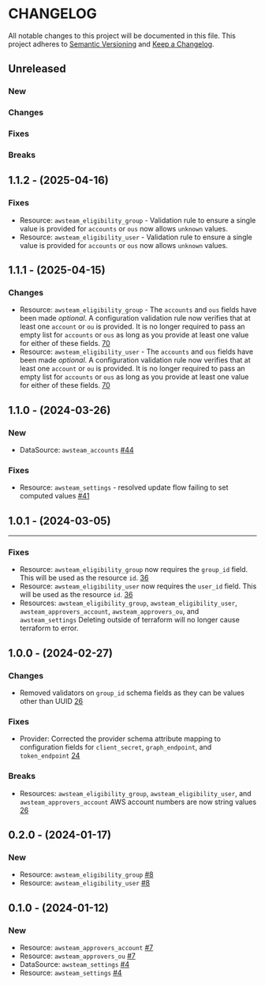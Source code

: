 # CHANGELOG

All notable changes to this project will be documented in this file.
This project adheres to [Semantic Versioning](http://semver.org/) and [Keep a Changelog](http://keepachangelog.com/).

## Unreleased

### New

### Changes

### Fixes

### Breaks

## 1.1.2 - (2025-04-16)

### Fixes

* Resource: `awsteam_eligibility_group` - Validation rule to ensure a single value is provided for `accounts` or `ous` now allows `unknown` values.
* Resource: `awsteam_eligibility_user` - Validation rule to ensure a single value is provided for `accounts` or `ous` now allows `unknown` values.

## 1.1.1 - (2025-04-15)

### Changes

* Resource: `awsteam_eligibility_group` - The `accounts` and `ous` fields have been made *optional*. A configuration validation rule now verifies that at least one `account` or `ou` is provided. It is no longer required to pass an empty list for `accounts` or `ous` as long as you provide at least one value for either of these fields. [70](https://github.com/awsteam-contrib/terraform-provider-awsteam/issues/70)
* Resource: `awsteam_eligibility_user` - The `accounts` and `ous` fields have been made *optional*. A configuration validation rule now verifies that at least one `account` or `ou` is provided. It is no longer required to pass an empty list for `accounts` or `ous` as long as you provide at least one value for either of these fields. [70](https://github.com/awsteam-contrib/terraform-provider-awsteam/issues/70)

## 1.1.0 - (2024-03-26)

### New

* DataSource: `awsteam_accounts` [#44](https://github.com/awsteam-contrib/terraform-provider-awsteam/issues/44)

### Fixes

* Resource: `awsteam_settings` - resolved update flow failing to set computed values [#41](https://github.com/awsteam-contrib/terraform-provider-awsteam/issues/41)

## 1.0.1 - (2024-03-05)
---

### Fixes

* Resource: `awsteam_eligibility_group` now requires the `group_id` field. This will be used as the resource `id`. [36](https://github.com/awsteam-contrib/terraform-provider-awsteam/issues/36)
* Resource: `awsteam_eligibility_user` now requires the `user_id` field. This will be used as the resource `id`. [36](https://github.com/awsteam-contrib/terraform-provider-awsteam/issues/36)
* Resources: `awsteam_eligibility_group`, `awsteam_eligibility_user`, `awsteam_approvers_account`, `awsteam_approvers_ou`, and `awsteam_settings` Deleting outside of terraform will no longer cause terraform to error.

## 1.0.0 - (2024-02-27)

### Changes

* Removed validators on `group_id` schema fields as they can be values other than UUID [26](https://github.com/awsteam-contrib/terraform-provider-awsteam/issues/26)

### Fixes

* Provider: Corrected the provider schema attribute mapping to configuration fields for `client_secret`, `graph_endpoint`, and `token_endpoint` [24](https://github.com/awsteam-contrib/terraform-provider-awsteam/issues/24)

### Breaks

* Resources: `awsteam_eligibility_group`, `awsteam_eligibility_user`, and `awsteam_approvers_account` AWS account numbers are now string values [26](https://github.com/awsteam-contrib/terraform-provider-awsteam/issues/26)


## 0.2.0 - (2024-01-17)

### New

* Resource: `awsteam_eligibility_group` [#8](https://github.com/awsteam-contrib/terraform-provider-awsteam/issues/8)
* Resource: `awsteam_eligibility_user` [#8](https://github.com/awsteam-contrib/terraform-provider-awsteam/issues/8)

## 0.1.0 - (2024-01-12)

### New

* Resource: `awsteam_approvers_account` [#7](https://github.com/awsteam-contrib/terraform-provider-awsteam/issues/7)
* Resource: `awsteam_approvers_ou` [#7](https://github.com/awsteam-contrib/terraform-provider-awsteam/issues/7)
* DataSource: `awsteam_settings` [#4](https://github.com/awsteam-contrib/terraform-provider-awsteam/issues/4)
* Resource: `awsteam_settings` [#4](https://github.com/awsteam-contrib/terraform-provider-awsteam/issues/4)

